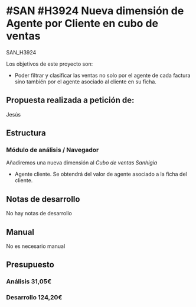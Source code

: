 # #SAN #H3924 Nueva dimensión de Agente por Cliente en cubo de ventas
SAN_H3924

Los objetivos de este proyecto son:
+ Poder filtrar y clasificar las ventas no solo por el agente de cada factura sino también por el agente asociado al cliente en su ficha.

## Propuesta realizada a petición de:
Jesús

## Estructura

### Módulo de análisis / Navegador
Añadiremos una nueva dimensión al *Cubo de ventas Sanhigia*
+ Agente cliente. Se obtendrá del valor de agente asociado a la ficha del cliente.

## Notas de desarrollo
No hay notas de desarrollo

## Manual
No es necesario manual

## Presupuesto
### Análisis 31,05€
### Desarrollo 124,20€
